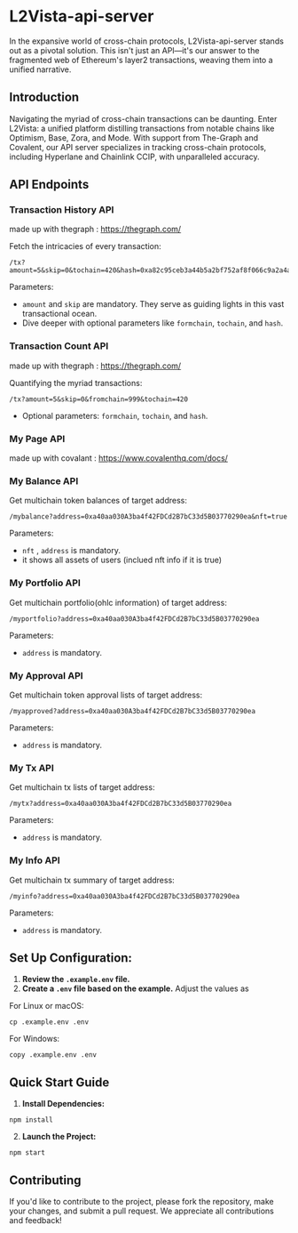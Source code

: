 # L2Vista-api-server
In the expansive world of cross-chain protocols, L2Vista-api-server stands out as a pivotal solution. This isn't just an API—it's our answer to the fragmented web of Ethereum's layer2 transactions, weaving them into a unified narrative.

## Introduction
Navigating the myriad of cross-chain transactions can be daunting. Enter L2Vista: a unified platform distilling transactions from notable chains like Optimism, Base, Zora, and Mode. With support from The-Graph and Covalent, our API server specializes in tracking cross-chain protocols, including Hyperlane and Chainlink CCIP, with unparalleled accuracy.

## API Endpoints

### Transaction History API
made up with thegraph : https://thegraph.com/

Fetch the intricacies of every transaction:
```
/tx?amount=5&skip=0&tochain=420&hash=0xa82c95ceb3a44b5a2bf752af8f066c9a2a4a908860c98f3514161be596260d2d
```
Parameters:
- `amount` and `skip` are mandatory. They serve as guiding lights in this vast transactional ocean.
- Dive deeper with optional parameters like `formchain`, `tochain`, and `hash`.

### Transaction Count API
made up with thegraph : https://thegraph.com/

Quantifying the myriad transactions:
```
/tx?amount=5&skip=0&fromchain=999&tochain=420
```
- Optional parameters: `formchain`, `tochain`, and `hash`.

### My Page API
made up with covalant : https://www.covalenthq.com/docs/

### My Balance API
Get multichain token balances of target address:
```
/mybalance?address=0xa40aa030A3ba4f42FDCd2B7bC33d5B03770290ea&nft=true
```
Parameters:
- `nft` , `address` is mandatory.
- it shows all assets of users (inclued nft info if it is true)

### My Portfolio API
Get multichain portfolio(ohlc information) of target address:
```
/myportfolio?address=0xa40aa030A3ba4f42FDCd2B7bC33d5B03770290ea
```
Parameters:
-  `address` is mandatory.

### My Approval API
Get multichain token approval lists of target address:
```
/myapproved?address=0xa40aa030A3ba4f42FDCd2B7bC33d5B03770290ea
```
Parameters:
-  `address` is mandatory.

### My Tx API
Get multichain tx lists of target address:
```
/mytx?address=0xa40aa030A3ba4f42FDCd2B7bC33d5B03770290ea
```
Parameters:
-  `address` is mandatory.

### My Info API
Get multichain tx summary of target address:
```
/myinfo?address=0xa40aa030A3ba4f42FDCd2B7bC33d5B03770290ea
```
Parameters:
-  `address` is mandatory.

## Set Up Configuration:
1. **Review the `.example.env` file.**
2. **Create a `.env` file based on the example.** Adjust the values as 

For Linux or macOS:
```shell
cp .example.env .env
```
For Windows:
```shell
copy .example.env .env
```

## Quick Start Guide
1. **Install Dependencies:**
```shell
npm install
```

2. **Launch the Project:**
```shell
npm start
```

## Contributing
If you'd like to contribute to the project, please fork the repository, make your changes, and submit a pull request. We appreciate all contributions and feedback!